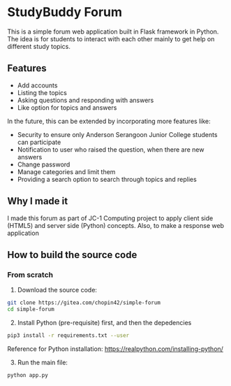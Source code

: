 # StudyBuddy Forum 

This is a simple forum web application built in Flask framework in Python.
The idea is for students to interact with each other mainly to get help on different study topics.

## Features

* Add accounts
* Listing the topics
* Asking questions and responding with answers
* Like option for topics and answers


In the future, this can be extended by incorporating more features like:

* Security to ensure only Anderson Serangoon Junior College students can participate
* Notification to user who raised the question, when there are new answers
* Change password 
* Manage categories and limit them
* Providing a search option to search through topics and replies

## Why I made it

I made this forum as part of JC-1 Computing project to apply client side (HTML5) and server side (Python) concepts.
Also, to make a response web application

## How to build the source code

### From scratch

1. Download the source code:

```bash
git clone https://gitea.com/chopin42/simple-forum
cd simple-forum
```

2. Install Python (pre-requisite) first, and then the depedencies

```bash
pip3 install -r requirements.txt --user
```
Reference for Python installation: https://realpython.com/installing-python/ 

3. Run the main file:

```bash
python app.py
```

